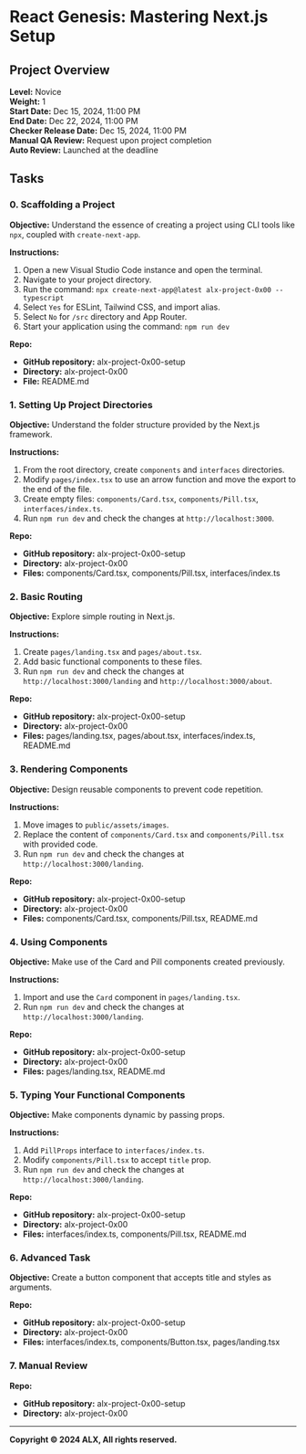 # React Genesis: Mastering Next.js Setup

## Project Overview
**Level:** Novice  
**Weight:** 1  
**Start Date:** Dec 15, 2024, 11:00 PM  
**End Date:** Dec 22, 2024, 11:00 PM  
**Checker Release Date:** Dec 15, 2024, 11:00 PM  
**Manual QA Review:** Request upon project completion  
**Auto Review:** Launched at the deadline  

## Tasks

### 0. Scaffolding a Project
**Objective:** Understand the essence of creating a project using CLI tools like `npx`, coupled with `create-next-app`.

**Instructions:**
1. Open a new Visual Studio Code instance and open the terminal.
2. Navigate to your project directory.
3. Run the command: `npx create-next-app@latest alx-project-0x00 --typescript`
4. Select `Yes` for ESLint, Tailwind CSS, and import alias.
5. Select `No` for `/src` directory and App Router.
6. Start your application using the command: `npm run dev`

**Repo:**
- **GitHub repository:** alx-project-0x00-setup
- **Directory:** alx-project-0x00
- **File:** README.md

### 1. Setting Up Project Directories
**Objective:** Understand the folder structure provided by the Next.js framework.

**Instructions:**
1. From the root directory, create `components` and `interfaces` directories.
2. Modify `pages/index.tsx` to use an arrow function and move the export to the end of the file.
3. Create empty files: `components/Card.tsx`, `components/Pill.tsx`, `interfaces/index.ts`.
4. Run `npm run dev` and check the changes at `http://localhost:3000`.

**Repo:**
- **GitHub repository:** alx-project-0x00-setup
- **Directory:** alx-project-0x00
- **Files:** components/Card.tsx, components/Pill.tsx, interfaces/index.ts

### 2. Basic Routing
**Objective:** Explore simple routing in Next.js.

**Instructions:**
1. Create `pages/landing.tsx` and `pages/about.tsx`.
2. Add basic functional components to these files.
3. Run `npm run dev` and check the changes at `http://localhost:3000/landing` and `http://localhost:3000/about`.

**Repo:**
- **GitHub repository:** alx-project-0x00-setup
- **Directory:** alx-project-0x00
- **Files:** pages/landing.tsx, pages/about.tsx, interfaces/index.ts, README.md

### 3. Rendering Components
**Objective:** Design reusable components to prevent code repetition.

**Instructions:**
1. Move images to `public/assets/images`.
2. Replace the content of `components/Card.tsx` and `components/Pill.tsx` with provided code.
3. Run `npm run dev` and check the changes at `http://localhost:3000/landing`.

**Repo:**
- **GitHub repository:** alx-project-0x00-setup
- **Directory:** alx-project-0x00
- **Files:** components/Card.tsx, components/Pill.tsx, README.md

### 4. Using Components
**Objective:** Make use of the Card and Pill components created previously.

**Instructions:**
1. Import and use the `Card` component in `pages/landing.tsx`.
2. Run `npm run dev` and check the changes at `http://localhost:3000/landing`.

**Repo:**
- **GitHub repository:** alx-project-0x00-setup
- **Directory:** alx-project-0x00
- **Files:** pages/landing.tsx, README.md

### 5. Typing Your Functional Components
**Objective:** Make components dynamic by passing props.

**Instructions:**
1. Add `PillProps` interface to `interfaces/index.ts`.
2. Modify `components/Pill.tsx` to accept `title` prop.
3. Run `npm run dev` and check the changes at `http://localhost:3000/landing`.

**Repo:**
- **GitHub repository:** alx-project-0x00-setup
- **Directory:** alx-project-0x00
- **Files:** interfaces/index.ts, components/Pill.tsx, README.md

### 6. Advanced Task
**Objective:** Create a button component that accepts title and styles as arguments.

**Repo:**
- **GitHub repository:** alx-project-0x00-setup
- **Directory:** alx-project-0x00
- **Files:** interfaces/index.ts, components/Button.tsx, pages/landing.tsx

### 7. Manual Review
**Repo:**
- **GitHub repository:** alx-project-0x00-setup
- **Directory:** alx-project-0x00

---

**Copyright © 2024 ALX, All rights reserved.**